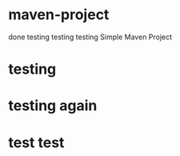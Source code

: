 # maven-project
done testing testing testing
Simple Maven Project
# testing
# testing again
# test test